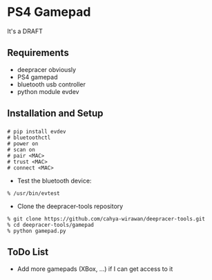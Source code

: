 # PS4 Gamepad
It's a DRAFT
## Requirements
- deepracer obviously
- PS4 gamepad
- bluetooth usb controller
- python module evdev
## Installation and Setup
### 
```
# pip install evdev
# bluetoothctl
# power on
# scan on
# pair <MAC>
# trust <MAC>
# connect <MAC>
```
- Test the bluetooth device:

```
% /usr/bin/evtest
```

- Clone the deepracer-tools repository

```
% git clone https://github.com/cahya-wirawan/deepracer-tools.git
% cd deepracer-tools/gamepad
% python gamepad.py
```
## ToDo List
- Add more gamepads (XBox, ...) if I can get access to it
